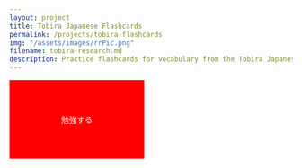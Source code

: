 ```yaml
---
layout: project
title: Tobira Japanese Flashcards
permalink: /projects/tobira-flashcards
img: "/assets/images/rrPic.png"
filename: tobira-research.md
description: Practice flashcards for vocabulary from the Tobira Japanese textbooks. Can choose cards based on chapter, and can choose what is on each side of the flashcard from Kanji, the kana reading, and the English meaning.
---
```


<!-- <html lang="en">
<meta charset="UTF-8">
<meta name="viewport" content="width=device-width,initial-scale=1">
<link rel="stylesheet" href="">

<body>

<div class="">
 <h1>This is Rodrick's Rangers</h1>
 <p>This is a paragraph.</p>
 <p>This is another paragraph.</p>
</div>

</body>
</html> -->
<html>
  <head>
    <title>Red Box with Japanese Text</title>
    <style>
      /* CSS to style the red box */
      .red-box {
        background-color: red;
        color: white;
        padding: 20px;
        text-align: center;
        width: 200px;
        height: 100px;
        display: flex;
        justify-content: center;
        align-items: center;
      }
    </style>
  </head>
  <body>
    <div class="red-box">
      勉強する
    </div>
    <script>
      // JavaScript to display the red box
      const redBox = document.querySelector('.red-box');
      redBox.style.display = 'block';
    </script>
  </body>
</html>